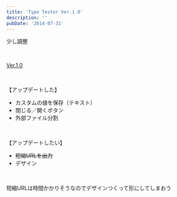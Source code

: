 ```yaml
---
title: 'Type Tester Ver.1.0'
description: ''
pubDate: '2014-07-31'
---
```


<p>少し調整</p>
<p>&nbsp;</p>
<p><a href="https://archive.yuheijotaki.com/demo/type_tester/1.0/">Ver.1.0</a></p>
<p>&nbsp;</p>
<p>【アップデートした】</p>
<ul>
<li>カスタムの値を保存（テキスト）</li>
<li>閉じる／開くボタン</li>
<li>外部ファイル分割</li>
</ul>
<p>&nbsp;</p>
<p>【アップデートしたい】</p>
<ul>
<li><del datetime="2014-07-31T06:34:14+00:00">短縮URLを出力</del></li>
<li>デザイン</li>
</ul>
<p>&nbsp;</p>
<p>短縮URLは時間かかりそうなのでデザインつくって形にしてしまおう</p>
